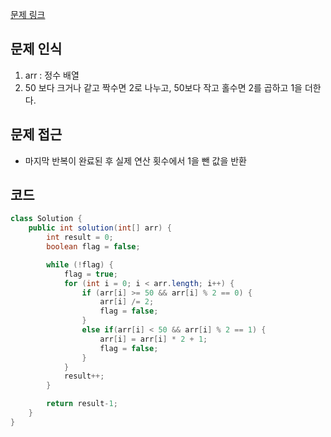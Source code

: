 [문제 링크](https://school.programmers.co.kr/learn/courses/30/lessons/181881)

## 문제 인식

1. arr : 정수 배열
2. 50 보다 크거나 같고 짝수면 2로 나누고, 50보다 작고 홀수면 2를 곱하고 1을 더한다.

## 문제 접근

- 마지막 반복이 완료된 후 실제 연산 횟수에서 1을 뺀 값을 반환

## 코드

```java
class Solution {
    public int solution(int[] arr) {
        int result = 0;
        boolean flag = false;

        while (!flag) {
            flag = true;
            for (int i = 0; i < arr.length; i++) {
                if (arr[i] >= 50 && arr[i] % 2 == 0) {
                    arr[i] /= 2;
                    flag = false;
                }
                else if(arr[i] < 50 && arr[i] % 2 == 1) {
                    arr[i] = arr[i] * 2 + 1;
                    flag = false;
                }
            }
            result++;
        }

        return result-1;
    }
}
```